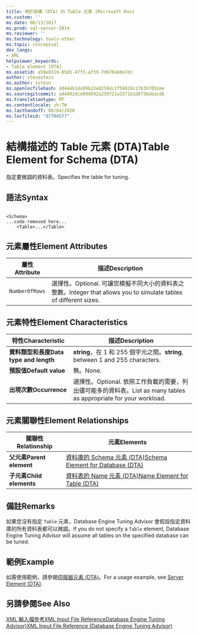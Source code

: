 ```yaml
---
title: 用於架構 (DTA) 的 Table 元素 |Microsoft Docs
ms.custom: ''
ms.date: 06/13/2017
ms.prod: sql-server-2014
ms.reviewer: ''
ms.technology: tools-other
ms.topic: conceptual
dev_langs:
- XML
helpviewer_keywords:
- Table element [DTA]
ms.assetid: a59e8319-05d1-47f3-af39-7d970ab8e7dc
author: stevestein
ms.author: sstein
ms.openlocfilehash: dd444b1da99b22e0259dc1f50818c1763b7052ee
ms.sourcegitcommit: ad4d92dce894592a259721a1571b1d8736abacdb
ms.translationtype: MT
ms.contentlocale: zh-TW
ms.lasthandoff: 08/04/2020
ms.locfileid: "87704577"
---
```

# <a name="table-element-for-schema-dta"></a><span data-ttu-id="d16dd-102">結構描述的 Table 元素 (DTA)</span><span class="sxs-lookup"><span data-stu-id="d16dd-102">Table Element for Schema (DTA)</span></span>
  <span data-ttu-id="d16dd-103">指定要微調的資料表。</span><span class="sxs-lookup"><span data-stu-id="d16dd-103">Specifies the table for tuning.</span></span>  
  
## <a name="syntax"></a><span data-ttu-id="d16dd-104">語法</span><span class="sxs-lookup"><span data-stu-id="d16dd-104">Syntax</span></span>  
  
```  
  
<Schema>  
...code removed here...  
    <Table>...</Table>  
```  
  
## <a name="element-attributes"></a><span data-ttu-id="d16dd-105">元素屬性</span><span class="sxs-lookup"><span data-stu-id="d16dd-105">Element Attributes</span></span>  
  
|<span data-ttu-id="d16dd-106">屬性</span><span class="sxs-lookup"><span data-stu-id="d16dd-106">Attribute</span></span>|<span data-ttu-id="d16dd-107">描述</span><span class="sxs-lookup"><span data-stu-id="d16dd-107">Description</span></span>|  
|---------------|-----------------|  
|`NumberOfRows`|<span data-ttu-id="d16dd-108">選擇性。</span><span class="sxs-lookup"><span data-stu-id="d16dd-108">Optional.</span></span> <span data-ttu-id="d16dd-109">可讓您模擬不同大小的資料表之整數。</span><span class="sxs-lookup"><span data-stu-id="d16dd-109">Integer that allows you to simulate tables of different sizes.</span></span>|  
  
## <a name="element-characteristics"></a><span data-ttu-id="d16dd-110">元素特性</span><span class="sxs-lookup"><span data-stu-id="d16dd-110">Element Characteristics</span></span>  
  
|<span data-ttu-id="d16dd-111">特性</span><span class="sxs-lookup"><span data-stu-id="d16dd-111">Characteristic</span></span>|<span data-ttu-id="d16dd-112">描述</span><span class="sxs-lookup"><span data-stu-id="d16dd-112">Description</span></span>|  
|--------------------|-----------------|  
|<span data-ttu-id="d16dd-113">**資料類型和長度**</span><span class="sxs-lookup"><span data-stu-id="d16dd-113">**Data type and length**</span></span>|<span data-ttu-id="d16dd-114">**string**，在 1 和 255 個字元之間。</span><span class="sxs-lookup"><span data-stu-id="d16dd-114">**string**, between 1 and 255 characters.</span></span>|  
|<span data-ttu-id="d16dd-115">**預設值**</span><span class="sxs-lookup"><span data-stu-id="d16dd-115">**Default value**</span></span>|<span data-ttu-id="d16dd-116">無。</span><span class="sxs-lookup"><span data-stu-id="d16dd-116">None.</span></span>|  
|<span data-ttu-id="d16dd-117">**出現次數**</span><span class="sxs-lookup"><span data-stu-id="d16dd-117">**Occurrence**</span></span>|<span data-ttu-id="d16dd-118">選擇性。</span><span class="sxs-lookup"><span data-stu-id="d16dd-118">Optional.</span></span> <span data-ttu-id="d16dd-119">依照工作負載的需要，列出儘可能多的資料表。</span><span class="sxs-lookup"><span data-stu-id="d16dd-119">List as many tables as appropriate for your workload.</span></span>|  
  
## <a name="element-relationships"></a><span data-ttu-id="d16dd-120">元素關聯性</span><span class="sxs-lookup"><span data-stu-id="d16dd-120">Element Relationships</span></span>  
  
|<span data-ttu-id="d16dd-121">關聯性</span><span class="sxs-lookup"><span data-stu-id="d16dd-121">Relationship</span></span>|<span data-ttu-id="d16dd-122">元素</span><span class="sxs-lookup"><span data-stu-id="d16dd-122">Elements</span></span>|  
|------------------|--------------|  
|<span data-ttu-id="d16dd-123">**父元素**</span><span class="sxs-lookup"><span data-stu-id="d16dd-123">**Parent element**</span></span>|[<span data-ttu-id="d16dd-124">資料庫的 Schema 元素 &#40;DTA&#41;</span><span class="sxs-lookup"><span data-stu-id="d16dd-124">Schema Element for Database &#40;DTA&#41;</span></span>](schema-element-for-database-dta.md)|  
|<span data-ttu-id="d16dd-125">**子元素**</span><span class="sxs-lookup"><span data-stu-id="d16dd-125">**Child elements**</span></span>|[<span data-ttu-id="d16dd-126">資料表的 Name 元素 &#40;DTA&#41;</span><span class="sxs-lookup"><span data-stu-id="d16dd-126">Name Element for Table &#40;DTA&#41;</span></span>](name-element-for-table-dta.md)|  
  
## <a name="remarks"></a><span data-ttu-id="d16dd-127">備註</span><span class="sxs-lookup"><span data-stu-id="d16dd-127">Remarks</span></span>  
 <span data-ttu-id="d16dd-128">如果您沒有指定 `Table` 元素，Database Engine Tuning Advisor 會假設指定資料庫的所有資料表都可以微調。</span><span class="sxs-lookup"><span data-stu-id="d16dd-128">If you do not specify a `Table` element, Database Engine Tuning Advisor will assume all tables on the specified database can be tuned.</span></span>  
  
## <a name="example"></a><span data-ttu-id="d16dd-129">範例</span><span class="sxs-lookup"><span data-stu-id="d16dd-129">Example</span></span>  
 <span data-ttu-id="d16dd-130">如需使用範例，請參閱[伺服器元素 &#40;DTA&#41;](server-element-dta.md)。</span><span class="sxs-lookup"><span data-stu-id="d16dd-130">For a usage example, see [Server Element &#40;DTA&#41;](server-element-dta.md).</span></span>  
  
## <a name="see-also"></a><span data-ttu-id="d16dd-131">另請參閱</span><span class="sxs-lookup"><span data-stu-id="d16dd-131">See Also</span></span>  
 [<span data-ttu-id="d16dd-132">XML 輸入檔參考XML Input File ReferenceDatabase Engine Tuning Advisor&#41;</span><span class="sxs-lookup"><span data-stu-id="d16dd-132">XML Input File Reference &#40;Database Engine Tuning Advisor&#41;</span></span>](xml-input-file-reference-database-engine-tuning-advisor.md)  
  
  
